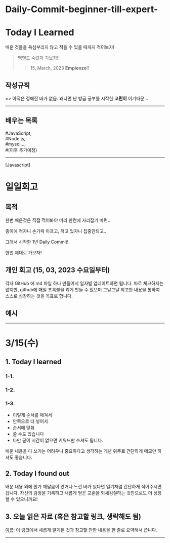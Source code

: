 # Daily-Commit-beginner-till-expert-
# Today I Learned 

배운 것들을 욕심부리지 않고 적을 수 있을 때까지 적어보자!
> 백엔드 숙련자 가보자!!
>> 15, March, 2023 __Empienzo__!!


## 작성규칙

=> 아직은 정해진 바가 없음. 왜냐면 난 방금 공부를 시작한 **코린이** 이기때문...

---

## 배우는 목록

 #JavaScript,    
 #Node.js,    
 #mysql...,   
 #(이후 추가예정)

---

[Javascript] 

# 일일회고

## 목적
한번 배운것은 직접 적어봐야 머리 한켠에 자리잡기 마련..   

종이에 적자니 손가락 아프고, 적고 있자니 집중안되고..  

그래서 시작한 1년 Daily Commit!   

한번 제대로 가보자! 

## 개인 회고 (15, 03, 2023 수요일부터)
각자 GitHub 에 md 파일 하나 만들어서 일자별 업데이트하면 됩니다. 따로 체크하지는 않지만, github에 매일 초록불을 켜게 만들 수 있으며 그날그날 회고한 내용을 통하여 스스로 성장하는 것을 목표로 합니다.

## 예시
- - - -
# 3/15(수)

## 1. Today I learned

### 1-1.

### 1-2.

### 1-3.

* 이렇게 순서를 매겨서
* 안쪽으로 더 넣어서
* 순서에 맞춰
* 쓸 수도 있습니다
* 다만 굳이 시간이 없으면 키워드만 쓰셔도 됩니다.

배운 내용을 다 쓰기는 어려우니 중요하다고 생각하는 개념 위주로 간단하게 메모만 하셔도 좋습니다.

## 2. Today I found out

배운 내용 외에 뭔가 깨달음이 왔거나 느낀 바가 있다면 일기처럼 간단하게 적어주시면 됩니다. 자신의 감정을 기록하고 새롭게 얻은 교훈을 되새김질하는 것만으로도 더 성장할 수 있으니까요!

## 3. 오늘 읽은 자료 (혹은 참고할 링크, 생략해도 됨)
[이름](https://주소): 이 링크에서 새롭게 알게된 것과 참고할 만한 내용을 한 줄로 요약해서 씁니다.

- - - -
